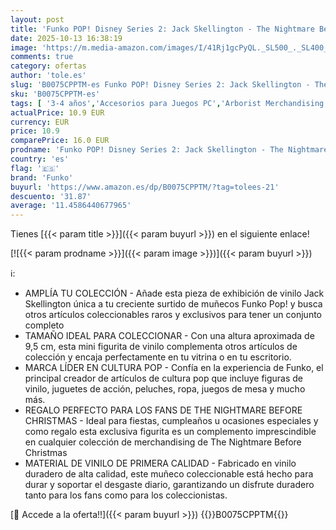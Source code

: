 ```yaml
---
layout: post
title: 'Funko POP! Disney Series 2: Jack Skellington - The Nightmare Before Christmas - Figura de Vinilo Coleccionable - Idea de Regalo - Mercancia Oficial - Juguetes para Niños y Adultos - Movies Fans'
date: 2025-10-13 16:38:19
image: 'https://m.media-amazon.com/images/I/41Rj1gcPyQL._SL500_._SL400_.jpg'
comments: true
category: ofertas
author: 'tole.es'
slug: 'B0075CPPTM-es Funko POP! Disney Series 2: Jack Skellington - The...'
sku: 'B0075CPPTM-es'
tags: [ '3-4 años','Accesorios para Juegos PC','Arborist Merchandising Root','Coleccionables','Figuras de muñecos chibi','Figuras y vehículos','Juegos y Accesorios para PC','Juguetes','Juguetes y juegos','Merchandising y estatuas y bustos','Self Service','Special Features Stores','Top brands in Toys','Videojuegos','b6d17eda-2c26-45ed-a098-453a9f96e839_0','b6d17eda-2c26-45ed-a098-453a9f96e839_1801','b6d17eda-2c26-45ed-a098-453a9f96e839_4901','b6d17eda-2c26-45ed-a098-453a9f96e839_6301','christmas','funko','🇪🇸', ]
actualPrice: 10.9 EUR
currency: EUR
price: 10.9
comparePrice: 16.0 EUR
prodname: 'Funko POP! Disney Series 2: Jack Skellington - The Nightmare Before Christmas - Figura de Vinilo Coleccionable - Idea de Regalo - Mercancia Oficial - Juguetes para Niños y Adultos - Movies Fans'
country: 'es'
flag: '🇪🇸'
brand: 'Funko'
buyurl: 'https://www.amazon.es/dp/B0075CPPTM/?tag=tolees-21'
descuento: '31.87'
average: '11.4586440677965'
---
```


Tienes [{{< param title >}}]({{< param buyurl >}}) en el siguiente enlace!

[![{{< param prodname >}}]({{< param image >}})]({{< param buyurl >}})

ℹ️:

- AMPLÍA TU COLECCIÓN - Añade esta pieza de exhibición de vinilo Jack Skellington única a tu creciente surtido de muñecos Funko Pop! y busca otros artículos coleccionables raros y exclusivos para tener un conjunto completo
- TAMAÑO IDEAL PARA COLECCIONAR - Con una altura aproximada de 9,5 cm, esta mini figurita de vinilo complementa otros artículos de colección y encaja perfectamente en tu vitrina o en tu escritorio.
- MARCA LÍDER EN CULTURA POP - Confía en la experiencia de Funko, el principal creador de artículos de cultura pop que incluye figuras de vinilo, juguetes de acción, peluches, ropa, juegos de mesa y mucho más.
- REGALO PERFECTO PARA LOS FANS DE THE NIGHTMARE BEFORE CHRISTMAS - Ideal para fiestas, cumpleaños u ocasiones especiales y como regalo esta exclusiva figurita es un complemento imprescindible en cualquier colección de merchandising de The Nightmare Before Christmas
- MATERIAL DE VINILO DE PRIMERA CALIDAD - Fabricado en vinilo duradero de alta calidad, este muñeco coleccionable está hecho para durar y soportar el desgaste diario, garantizando un disfrute duradero tanto para los fans como para los coleccionistas.

[🛒 Accede a la oferta!!]({{< param buyurl >}})
{{<world>}}B0075CPPTM{{</world>}}
